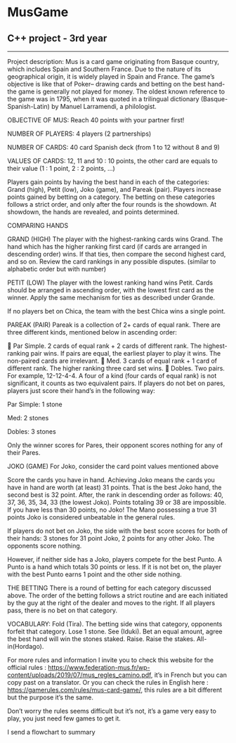 # MusGame
C++ project - 3rd year 
----------------------------------
----------------------------------

Project description: 
Mus is a card game originating from Basque country, which includes Spain and Southern France. Due to the nature of its geographical origin, it is widely played in Spain and France. The game’s objective is like that of Poker– drawing cards and betting on the best hand- the game is generally not played for money. The oldest known reference to the game was in 1795, when it was quoted in a trilingual dictionary (Basque-Spanish-Latin) by Manuel Larramendi, a philologist.

 

OBJECTIVE OF MUS: Reach 40 points with your partner first!

NUMBER OF PLAYERS: 4 players (2 partnerships)

NUMBER OF CARDS: 40 card Spanish deck (from 1 to 12 without 8 and 9)

VALUES OF CARDS: 12, 11 and 10 : 10 points, the other card are equals to their value (1 : 1 point, 2 : 2 points, …)

Players gain points by having the best hand in each of the categories: Grand (high), Petit (low), Joko (game), and Pareak (pair). Players increase points gained by betting on a category. The betting on these categories follows a strict order, and only after the four rounds is the showdown. At showdown, the hands are revealed, and points determined.

COMPARING HANDS

GRAND (HIGH)
The player with the highest-ranking cards wins Grand. The hand which has the higher ranking first card (if cards are arranged in descending order) wins. If that ties, then compare the second highest card, and so on. Review the card rankings in any possible disputes. (similar to alphabetic order but with number)

PETIT (LOW)
The player with the lowest ranking hand wins Petit. Cards should be arranged in ascending order, with the lowest first card as the winner. Apply the same mechanism for ties as described under Grande.

If no players bet on Chica, the team with the best Chica wins a single point.

PAREAK (PAIR)
Pareak is a collection of 2+ cards of equal rank. There are three different kinds, mentioned below in ascending order:

	Par Simple. 2 cards of equal rank + 2 cards of different rank. The highest-ranking pair wins. If pairs are equal, the earliest player to play it wins. The non-paired cards are irrelevant.
	Med. 3 cards of equal rank + 1 card of different rank. The higher ranking three card set wins.
	Dobles. Two pairs. For example, 12-12-4-4. A four of a kind (four cards of equal rank) is not significant, it counts as two equivalent pairs.
If players do not bet on pares, players just score their hand’s in the following way:

Par Simple: 1 stone

Med: 2 stones

Dobles: 3 stones

Only the winner scores for Pares, their opponent scores nothing for any of their Pares.

JOKO (GAME)
For Joko, consider the card point values mentioned above

Score the cards you have in hand. Achieving Joko means the cards you have in hand are worth (at least) 31 points. That is the best Joko hand, the second best is 32 point. After, the rank in descending order as follows: 40, 37, 36, 35, 34, 33 (the lowest Joko). Points totaling 39 or 38 are impossible. If you have less than 30 points, no Joko! The Mano possessing a true 31 points Joko is considered unbeatable in the general rules.

If players do not bet on Joko, the side with the best score scores for both of their hands: 3 stones for 31 point Joko, 2 points for any other Joko. The opponents score nothing.

However, if neither side has a Joko, players compete for the best Punto. A Punto is a hand which totals 30 points or less. If it is not bet on, the player with the best Punto earns 1 point and the other side nothing.

THE BETTING
There is a round of betting for each category discussed above. The order of the betting follows a strict routine and are each initiated by the guy at the right of the dealer and moves to the right. If all players pass, there is no bet on that category.

VOCABULARY:
Fold (Tira). The betting side wins that category, opponents forfeit that category. Lose 1 stone.
See (Iduki). Bet an equal amount, agree the best hand will win the stones staked.
Raise. Raise the stakes.
All-in(Hordago).

For more rules and information I invite you to check this website for the official rules : https://www.federation-mus.fr/wp-content/uploads/2019/07/mus_regles_camino.pdf, it’s in French but you can copy past on a translator. 
Or you can check the rules in English here : https://gamerules.com/rules/mus-card-game/, this rules are a bit different but the purpose it’s the same.

Don’t worry the rules seems difficult but it’s not, it’s a game very easy to play, you just need few games to get it.

I send a flowchart to summary
